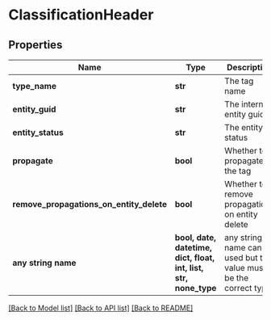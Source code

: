 # ClassificationHeader


## Properties
Name | Type | Description | Notes
------------ | ------------- | ------------- | -------------
**type_name** | **str** | The tag name | [optional] 
**entity_guid** | **str** | The internal entity guid | [optional] 
**entity_status** | **str** | The entity status | [optional] 
**propagate** | **bool** | Whether to propagate the tag | [optional] 
**remove_propagations_on_entity_delete** | **bool** | Whether to remove propagations on entity delete | [optional] 
**any string name** | **bool, date, datetime, dict, float, int, list, str, none_type** | any string name can be used but the value must be the correct type | [optional]

[[Back to Model list]](../README.md#documentation-for-models) [[Back to API list]](../README.md#documentation-for-api-endpoints) [[Back to README]](../README.md)


